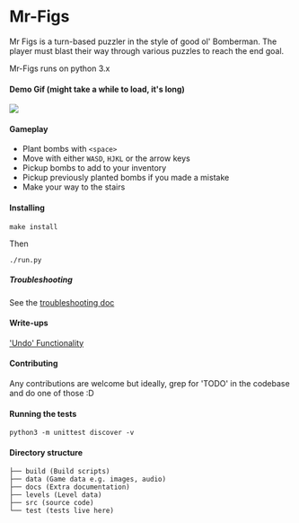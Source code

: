 # Mr-Figs

Mr Figs is a turn-based puzzler in the style of good ol' Bomberman.
The player must blast their way through various puzzles to reach the end goal.

Mr-Figs runs on python 3.x

#### Demo Gif (might take a while to load, it's long)

![](https://i.imgur.com/JPLm8tX.gif)

#### Gameplay

- Plant bombs with `<space>`
- Move with either `WASD`, `HJKL` or the arrow keys
- Pickup bombs to add to your inventory
- Pickup previously planted bombs if you made a mistake
- Make your way to the stairs

#### Installing

```
make install
```

Then

```
./run.py
```

##### Troubleshooting

See the [troubleshooting doc](./docs/troubleshooting.md)

#### Write-ups

['Undo' Functionality](https://joereynoldsaudio.com/2018/06/12/undo-in-pygame.html)

#### Contributing

Any contributions are welcome but ideally, grep for 'TODO'
in the codebase and do one of those :D

#### Running the tests

```
python3 -m unittest discover -v
```

#### Directory structure

```
├── build (Build scripts)
├── data (Game data e.g. images, audio)
├── docs (Extra documentation)
├── levels (Level data)
├── src (source code)
└── test (tests live here)
```
